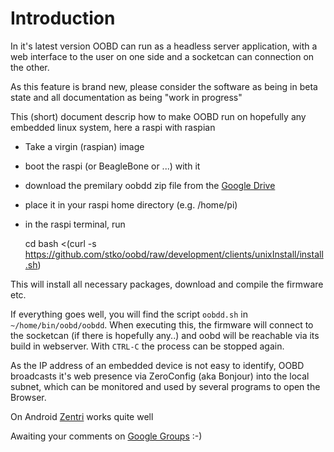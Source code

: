 Introduction
============
In it's latest version OOBD can run as a headless server application, with a web interface to the user on one side and a socketcan can connection on the other.

As this feature is brand new, please consider the software as being in beta state and all documentation as being "work in progress"

This (short) document descrip how to make OOBD run on hopefully any embedded linux system, here a raspi with raspian 

- Take a virgin (raspian) image
- boot the raspi (or BeagleBone or ...) with it
- download the premilary oobdd zip file from the [Google Drive](https://drive.google.com/open?id=0B795A63vSunRa29qbGVxTllkRGM])
- place it in your raspi home directory (e.g. /home/pi)
- in the raspi terminal, run 


    cd
    bash <(curl -s https://github.com/stko/oobd/raw/development/clients/unixInstall/install.sh)


This will install all necessary packages, download and compile the firmware etc.

If everything goes well, you will find the script `oobdd.sh` in `~/home/bin/oobd/oobdd`. When executing this, the firmware will connect to the socketcan (if there is hopefully any..) and oobd will be reachable via its build in webserver. With `CTRL-C` the process can be stopped again.

As the IP address of an embedded device is not easy to identify, OOBD broadcasts it's web presence via ZeroConfig (aka Bonjour) into the local subnet, which can be monitored and used by several programs to open the Browser.

On Android [Zentri](https://play.google.com/store/apps/details?id=discovery.ack.me.ackme_discovery) works quite well

Awaiting your comments on [Google Groups](https://groups.google.com/forum/#!forum/oobd-diagnostics) :-)

